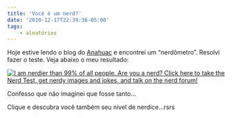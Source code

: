 ```yaml
---
title: 'Você é um nerd?'
date: '2010-12-17T22:39:36-05:00'
tags:
    - aleatórios
---
```


Hoje estive lendo o blog do [Anahuac](http://anahuac.biz/) e encontrei um “nerdômetro”. Resolví fazer o teste. Veja abaixo o meu resultado:

[![I am nerdier than 99% of all people. Are you a nerd? Click here to take the Nerd Test, get nerdy images and jokes, and talk on the nerd forum!](http://www.nerdtests.com/images/ft/nq/b1ccbdb62e.gif)](http://www.nerdtests.com/ft_nq.php)

Confesso que não imaginei que fosse tanto…

Clique e descubra você também seu nível de nerdice…rsrs

